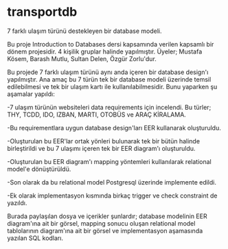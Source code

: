 # transportdb
7 farklı ulaşım türünü destekleyen bir database modeli.

Bu proje Introduction to Databases dersi kapsamında verilen kapsamlı bir dönem projesidir. 4 kişilik gruplar halinde yapılmıştır. Üyeler; Mustafa Kösem, Barash Mutlu, Sultan Delen, Özgür Zorlu'dur.

Bu projede 7 farklı ulaşım türünü aynı anda içeren bir database design'ı yapılmıştır. Ana amaç bu 7 türün tek bir database modeli üzerinde temsil edilebilmesi ve tek bir ulaşım kartı ile kullanılabilmesidir. Bunu yaparken şu aşamalar yapıldı:

-7 ulaşım türünün websiteleri data requirements için incelendi. Bu türler; THY, TCDD, IDO, IZBAN, MARTI, OTOBÜS ve ARAÇ KİRALAMA.

-Bu requirementlara uygun database design'ları EER kullanarak oluşturuldu.

-Oluşturulan bu EER'lar ortak yönleri bulunarak tek bir bütün halinde birleştirildi ve bu 7 ulaşımı içeren tek bir EER diagram'ı oluşturuldu.

-Oluşturulan bu EER diagram'ı mapping yöntemleri kullanılarak relational model'e dönüştürüldü.

-Son olarak da bu relational model Postgresql üzerinde implemente edildi.

-Ek olarak implementasyon kısmında birkaç trigger ve check constraint de yazıldı.

Burada paylaşılan dosya ve içerikler şunlardır; database modelinin EER diagram'ına ait bir görsel, mapping sonucu oluşan relational model tablolarının diagram'ına ait bir görsel ve implementasyon aşamasında yazılan SQL kodları.
